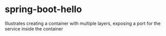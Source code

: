 # spring-boot-hello
Illustrates creating a container with multiple layers, exposing a port for the service inside the container

